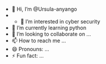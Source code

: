 - 👋 Hi, I’m @Ursula-anyango
- - 👀 I’m interested in cyber security
- 🌱 I’m currently learning python
-  💞️ I’m looking to collaborate on ...
- 📫 How to reach me ...
- 😄 Pronouns: ...
- ⚡ Fun fact: ...

<!---
Ursula-anyango/Ursula-anyango is a ✨ special ✨ repository because its `README.md` (this file) appears on your GitHub profile.
You can click the Preview link to take a look at your changes.
--->
